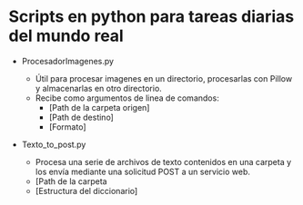 # Scripts en python para tareas diarias del mundo real

- ProcesadorImagenes.py
    - Útil para procesar imagenes en un directorio, procesarlas con Pillow y almacenarlas en otro directorio. 
    - Recibe como argumentos de linea de comandos:
        - [Path de la carpeta origen] 
        - [Path de destino] 
        - [Formato]

- Texto_to_post.py
    - Procesa una serie de archivos de texto contenidos en una carpeta y los envía mediante una solicitud POST a un servicio web.
    - [Path de la carpeta
    - [Estructura del diccionario]
